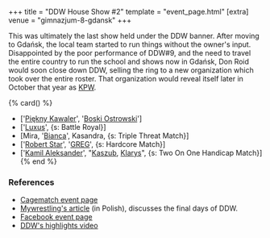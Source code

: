 +++
title = "DDW House Show #2"
template = "event_page.html"
[extra]
venue = "gimnazjum-8-gdansk"
+++

This was ultimately the last show held under the DDW banner. After moving to Gdańsk, the local team started to run things without the owner's input.
Disappointed by the poor performance of DDW#9, and the need to travel the entire country to run the school and shows now in Gdańsk, Don Roid would soon close down DDW, selling the ring to a new organization which took over the entire roster. That organization would reveal itself later in October that year as [KPW](@/o/kpw.md).

{% card() %}
- ['[Piękny Kawaler](@/w/piekny-kawaler.md)', '[Boski Ostrowski](@/w/ostrowski.md)']
- ['[Luxus](@/w/luxus.md)', {s: Battle Royal}]
- [Mira, '[Bianca](@/w/bianca.md)', Kasandra, {s: Triple Threat Match}]
- ['[Robert Star](@/w/robert-star.md)', '[GREG](@/w/greg.md)', {s: Hardcore Match}]
- ['[Kamil Aleksander](@/w/kamil-aleksander.md)', "[Kaszub](@/w/kaszub.md), [Klarys](@/w/klarys.md)",
  {s: Two On One Handicap Match}]
{% end %}

### References

* [Cagematch event page](https://www.cagematch.net/?id=1&nr=129059)
* [Mywrestling's article](https://mywrestling.com.pl/historia-polskiego-wrestlingu-6-pierwsza-biletowana-gala-mzw-powstanie-kpw-obecna-sytuacja/) (in Polish), discusses the final days of DDW.
* [Facebook event page](https://www.facebook.com/events/754910457961178)
* [DDW's highlights video](https://www.youtube.com/watch?v=V0hXeu1SsPg)
